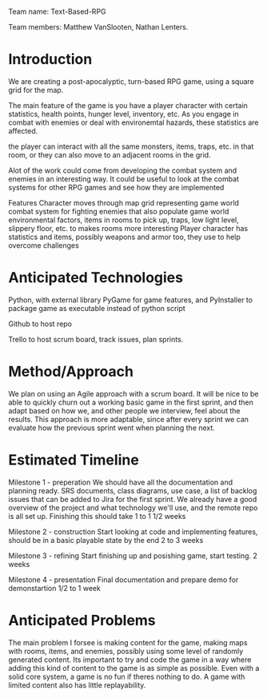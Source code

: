 Team name: Text-Based-RPG

Team members: Matthew VanSlooten, Nathan Lenters.

# Introduction

We are creating a post-apocalyptic, turn-based RPG game, using a square grid for the map.

The main feature of the game is you have a player character with certain statistics, health points, hunger level, inventory, etc. 
As you engage in combat with enemies or deal with environemtal hazards, these statistics are affected. 

the player can interact with all the same monsters, items, traps, etc. in that room, or they can also move to an adjacent rooms in the grid.

Alot of the work could come from developing the combat system and enemies in an interesting way.
 It could be useful to look at the combat systems for other RPG games and see how they are implemented

Features
Character moves through map grid representing game world
combat system for fighting enemies that also populate game world
environmental factors, items in rooms to pick up, traps, low light level, slippery floor, etc. to makes rooms more interesting
Player character has statistics and items, possibly weapons and armor too, they use to help overcome challenges


# Anticipated Technologies

Python, with external library PyGame for game features, and PyInstaller to package game as executable instead
 of python script

Github to host repo

Trello to host scrum board, track issues, plan sprints.

# Method/Approach

We plan on using an Agile approach with a scrum board. It will be nice to be able to quickly churn out a working basic game in the first sprint, and 
then adapt based on how we, and other people we interview, feel about the results. This approach is more adaptable, since after every sprint we can evaluate how the previous sprint went when planning the next. 

# Estimated Timeline

Milestone 1 - preperation
We should have all the documentation and planning ready. SRS documents, class diagrams, use case, a list of backlog issues that 
can be added to Jira for the first sprint. We already have a good overview of the project and what technology we'll use, and the remote repo is all set up.
Finishing this should take 1 to 1 1/2 weeks

Milestone 2 - construction
Start looking at code and implementing features, should be in a basic playable state by the end
2 to 3 weeks

Milestone 3 - refining
 Start finishing up and posishing game, start testing.
2 weeks

Milestone 4 - presentation
Final documentation and prepare demo for demonstartion
1/2 to 1 week

# Anticipated Problems

The main problem I forsee is making content for the game, making maps with rooms, items, and enemies, possibly using 
some level of randomly generated content. Its important to try and code the game in a way where adding this kind 
of content to the game is as simple as possible. Even with a solid core system, a game is no fun if theres nothing 
to do. A game with limited content also has little replayability.
